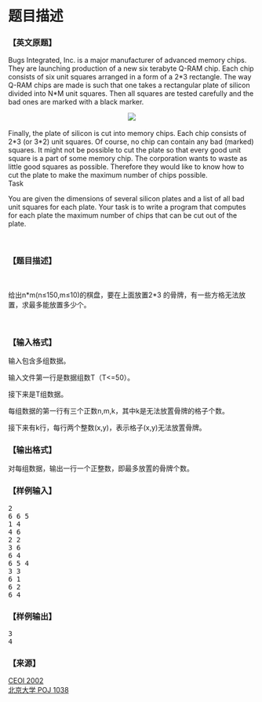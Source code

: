 # 题目描述


<h3>
【英文原题】
</h3>
<p>
Bugs Integrated, Inc. is a major manufacturer of advanced memory chips. They are launching production of a new six terabyte Q-RAM chip. Each chip consists of six unit squares arranged in a form of a 2*3 rectangle. The way Q-RAM chips are made is such that one takes a rectangular plate of silicon divided into N*M unit squares. Then all squares are tested carefully and the bad ones are marked with a black marker.
</p>
<center>
<img src="http://www.poj.org/images/1038/bugs.gif"/> 
</center>
<br/>
Finally, the plate of silicon is cut into memory chips. Each chip consists of 2*3 (or 3*2) unit squares. Of course, no chip can contain any bad (marked) squares. It might not be possible to cut the plate so that every good unit square is a part of some memory chip. The corporation wants to waste as little good squares as possible. Therefore they would like to know how to cut the plate to make the maximum number of chips possible. <br/>
Task <br/>
<p>
You are given the dimensions of several silicon plates and a list of all bad unit squares for each plate. Your task is to write a program that computes for each plate the maximum number of chips that can be cut out of the plate.
</p>
<p>
<br/>
</p>
<h3>
【题目描述】
</h3>
<p>
<br/>
</p>
<p>
给出n*m(n≤150,m≤10)的棋盘，要在上面放置2*3 的骨牌，有一些方格无法放置，求最多能放置多少个。
</p>
<p>
<br/>
</p>
<h3>
【输入格式】
</h3>
<div class="ptx" lang="zh-CN">
<p>
输入包含多组数据。
</p>
<p>
输入文件第一行是数据组数T（T&lt;=50）。
</p>
<p>
接下来是T组数据。
</p>
<p>
每组数据的第一行有三个正数n,m,k，其中k是无法放置骨牌的格子个数。
</p>
<p>
接下来有k行，每行两个整数(x,y)，表示格子(x,y)无法放置骨牌。
</p>
</div>
<h3>
【输出格式】
</h3>
<div class="ptx" lang="zh-CN">
对每组数据，输出一行一个正整数，即最多放置的骨牌个数。<br/>
</div>
<h3>
【样例输入】
</h3>
<pre class="sio">2
6 6 5
1 4
4 6
2 2
3 6
6 4
6 5 4
3 3
6 1
6 2
6 4
</pre>
<h3>
【样例输出】
</h3>
<pre class="sio">3
4</pre>
<h3>
【来源】
</h3>
<div class="ptx" lang="zh-CN">
<a href="searchproblem?field=source&amp;key=CEOI+2002">CEOI 2002</a> 
</div>
<a href="http://www.poj.org/problem?id=1038&amp;lang=zh-CN&amp;change=true"> 北京大学 POJ 1038</a>
